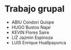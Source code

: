 # Trabajo grupal
- ABIU Condori Quispe
- HUGO Bustos Najar
- KEVIN Flores Saire
- LIZ Jazmin Espinoza
- LUIS Enrique Huallpayunca
